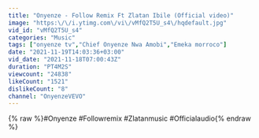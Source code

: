 ```yaml
---
title: "Onyenze - Follow Remix Ft Zlatan Ibile (Official video)"
image: "https:\/\/i.ytimg.com\/vi\/vMfQ2T5U_s4\/hqdefault.jpg"
vid_id: "vMfQ2T5U_s4"
categories: "Music"
tags: ["onyenze tv","Chief Onyenze Nwa Amobi","Emeka morroco"]
date: "2021-11-19T14:03:36+03:00"
vid_date: "2021-11-18T07:00:43Z"
duration: "PT4M2S"
viewcount: "24838"
likeCount: "1521"
dislikeCount: "8"
channel: "OnyenzeVEVO"
---
```

{% raw %}#Onyenze #Followremix #Zlatanmusic #Officialaudio{% endraw %}
